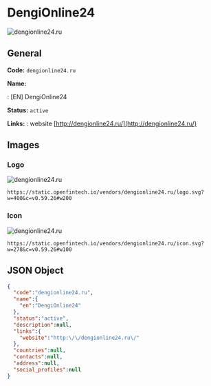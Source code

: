 
# DengiOnline24 
![dengionline24.ru](https://static.openfintech.io/vendors/dengionline24.ru/logo.svg?w=400&c=v0.59.26#w200)  

## General 
 
**Code:** `dengionline24.ru` 
 
**Name:** 
 
:	[EN] DengiOnline24 
 
**Status:** `active` 
 
**Links:** 
: website [http://dengionline24.ru/](http://dengionline24.ru/) 
 

## Images 

### Logo 
 
![dengionline24.ru](https://static.openfintech.io/vendors/dengionline24.ru/logo.svg?w=400&c=v0.59.26#w200)  

```
https://static.openfintech.io/vendors/dengionline24.ru/logo.svg?w=400&c=v0.59.26#w200
```  

### Icon 
 
![dengionline24.ru](https://static.openfintech.io/vendors/dengionline24.ru/icon.svg?w=278&c=v0.59.26#w100)  

```
https://static.openfintech.io/vendors/dengionline24.ru/icon.svg?w=278&c=v0.59.26#w100
```  

## JSON Object 

```json
{
  "code":"dengionline24.ru",
  "name":{
    "en":"DengiOnline24"
  },
  "status":"active",
  "description":null,
  "links":{
    "website":"http:\/\/dengionline24.ru\/"
  },
  "countries":null,
  "contacts":null,
  "address":null,
  "social_profiles":null
}
```  
